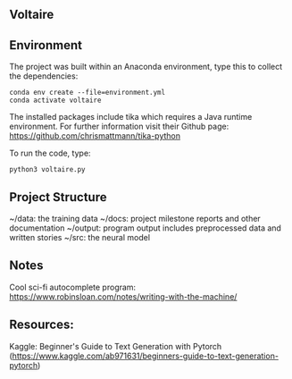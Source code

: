 ## Voltaire

## Environment
The project was built within an Anaconda environment, type this to collect the dependencies:

~~~
conda env create --file=environment.yml
conda activate voltaire
~~~

The installed packages include tika which requires a Java runtime environment. For further information visit their Github page: https://github.com/chrismattmann/tika-python

To run the code, type:
~~~
python3 voltaire.py
~~~

## Project Structure
~/data: the training data
~/docs: project milestone reports and other documentation
~/output: program output includes preprocessed data and written stories
~/src: the neural model

## Notes
Cool sci-fi autocomplete program: https://www.robinsloan.com/notes/writing-with-the-machine/

## Resources:
Kaggle: Beginner's Guide to Text Generation with Pytorch (https://www.kaggle.com/ab971631/beginners-guide-to-text-generation-pytorch)

